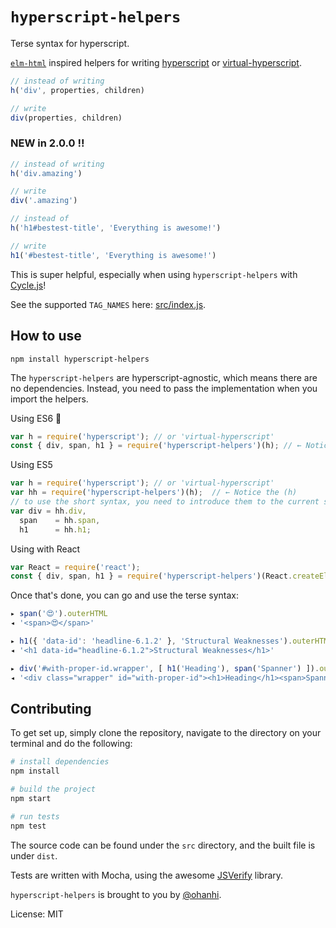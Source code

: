 # `hyperscript-helpers`

Terse syntax for hyperscript.

[`elm-html`](https://github.com/evancz/elm-html) inspired helpers for writing [hyperscript](https://github.com/dominictarr/hyperscript) or [virtual-hyperscript](https://github.com/Matt-Esch/virtual-dom/tree/master/virtual-hyperscript).

```javascript
// instead of writing
h('div', properties, children)

// write
div(properties, children)
```

### NEW in 2.0.0 !!

```javascript
// instead of writing
h('div.amazing')

// write
div('.amazing')

// instead of
h('h1#bestest-title', 'Everything is awesome!')

// write
h1('#bestest-title', 'Everything is awesome!')
```

This is super helpful, especially when using `hyperscript-helpers` with [Cycle.js](http://cycle.js.org/)!

See the supported `TAG_NAMES` here: [src/index.js](src/index.js).

## How to use

```
npm install hyperscript-helpers
```

The `hyperscript-helpers` are hyperscript-agnostic, which means there are no dependencies. Instead, you need to pass the implementation when you import the helpers.

Using ES6 :sparkling_heart:

```javascript
var h = require('hyperscript'); // or 'virtual-hyperscript'
const { div, span, h1 } = require('hyperscript-helpers')(h); // ← Notice the (h)
```

Using ES5

```javascript
var h = require('hyperscript'); // or 'virtual-hyperscript'
var hh = require('hyperscript-helpers')(h);  // ← Notice the (h)
// to use the short syntax, you need to introduce them to the current scope
var div = hh.div,
  span    = hh.span,
  h1      = hh.h1;
```

Using with React

```javascript
var React = require('react');
const { div, span, h1 } = require('hyperscript-helpers')(React.createElement); // ← Notice the (React.createElement)
```

Once that's done, you can go and use the terse syntax:

```javascript
▸ span('😍').outerHTML
◂ '<span>😍</span>'

▸ h1({ 'data-id': 'headline-6.1.2' }, 'Structural Weaknesses').outerHTML
◂ '<h1 data-id="headline-6.1.2">Structural Weaknesses</h1>'

▸ div('#with-proper-id.wrapper', [ h1('Heading'), span('Spanner') ]).outerHTML
◂ '<div class="wrapper" id="with-proper-id"><h1>Heading</h1><span>Spanner</span></div>'
```

## Contributing

To get set up, simply clone the repository, navigate to the directory on your terminal
and do the following:

```bash
# install dependencies
npm install

# build the project
npm start

# run tests
npm test
```

The source code can be found under the `src` directory, and the built file is under `dist`.

Tests are written with Mocha, using the awesome [JSVerify](http://jsverify.github.io/) library.



`hyperscript-helpers` is brought to you by [@ohanhi](https://twitter.com/ohanhi/).

License: MIT
